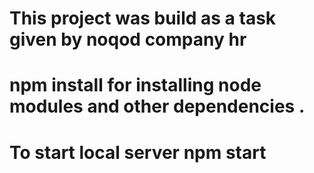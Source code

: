 # This project was build as a task given by noqod company hr
# npm install for installing node modules and other dependencies .
# To start local server npm start 
